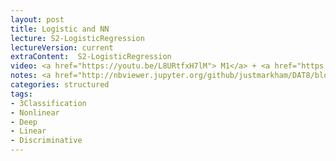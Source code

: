 ```yaml
---
layout: post
title: Logistic and NN
lecture: S2-LogisticRegression
lectureVersion: current
extraContent:  S2-LogisticRegression
video: <a href="https://youtu.be/L8URtfxH7lM"> M1</a> + <a href="https://youtu.be/xDDoBO2TXmI"> M2</a> 
notes: <a href="http://nbviewer.jupyter.org/github/justmarkham/DAT8/blob/master/notebooks/12_logistic_regression.ipynb"> code</a> + <a href="https://scikit-learn.org/stable/auto_examples/classification/plot_classifier_comparison.html"> compare classifiers </a> 
categories: structured
tags:
- 3Classification
- Nonlinear
- Deep
- Linear
- Discriminative
---
```

